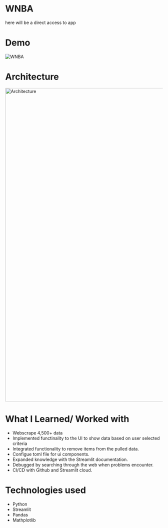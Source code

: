# WNBA
here will be a direct access to app

# Demo
![WNBA](https://user-images.githubusercontent.com/62731591/206565459-23f9c58a-29ff-4cb3-ba9f-0bc62416ce17.gif)

# Architecture
<img width="1003" alt="Architecture" src="https://user-images.githubusercontent.com/62731591/206553023-b59d14b8-7956-4130-9075-72e327028467.png">

# What I Learned/ Worked with

* Webscrape 4,500+ data
* Implemented functinality to the UI to show data based on user selected criteria
* Integrated functionality to remove items from the pulled data.
* Configue toml file for ui components.
* Expanded knowledge with the Streamlit documentation.
* Debugged by searching through the web when problems encounter. 
* CI/CD with Github and Streamlit cloud.

# Technologies used

* Python
* Streamlit
* Pandas
* Mathplotlib
